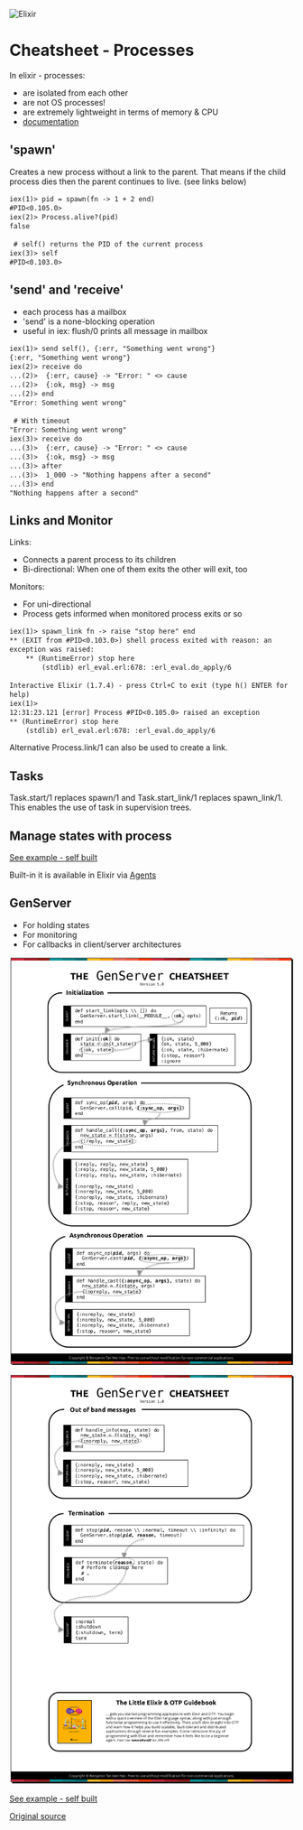 ![Elixir](https://elixir-lang.org/images/logo/logo.png)

# Cheatsheet - Processes

In elixir - processes:
- are isolated from each other
- are not OS processes!
- are extremely lightweight in terms of memory & CPU
- [documentation](https://hexdocs.pm/elixir/Process.html)

## 'spawn'

Creates a new process without a link to the parent. That means if the child process dies then the parent continues to live. (see links below)
```
iex(1)> pid = spawn(fn -> 1 + 2 end)
#PID<0.105.0>
iex(2)> Process.alive?(pid)
false

 # self() returns the PID of the current process
iex(3)> self  
#PID<0.103.0>
```

## 'send' and 'receive'

- each process has a mailbox
- 'send' is a none-blocking operation
- useful in iex: flush/0 prints all message in mailbox
```
iex(1)> send self(), {:err, "Something went wrong"}
{:err, "Something went wrong"}
iex(2)> receive do
...(2)>  {:err, cause} -> "Error: " <> cause 
...(2)>  {:ok, msg} -> msg
...(2)> end
"Error: Something went wrong"

 # With timeout
"Error: Something went wrong"
iex(3)> receive do                         
...(3)>  {:err, cause} -> "Error: " <> cause
...(3)>  {:ok, msg} -> msg                  
...(3)> after
...(3)>  1_000 -> "Nothing happens after a second"
...(3)> end
"Nothing happens after a second"
```

## Links and Monitor

Links:
- Connects a parent process to its children
- Bi-directional: When one of them exits the other will exit, too

Monitors:
 - For uni-directional
 - Process gets informed when monitored process exits or so
```
iex(1)> spawn_link fn -> raise "stop here" end
** (EXIT from #PID<0.103.0>) shell process exited with reason: an exception was raised:
    ** (RuntimeError) stop here
        (stdlib) erl_eval.erl:678: :erl_eval.do_apply/6

Interactive Elixir (1.7.4) - press Ctrl+C to exit (type h() ENTER for help)
iex(1)> 
12:31:23.121 [error] Process #PID<0.105.0> raised an exception
** (RuntimeError) stop here
    (stdlib) erl_eval.erl:678: :erl_eval.do_apply/6
```

Alternative Process.link/1 can also be used to create a link.

## Tasks

Task.start/1 replaces spawn/1 and Task.start_link/1 replaces spawn_link/1. This enables the use of task in supervision trees.

## Manage states with process

[See example - self built](./example_code/keyvalue_store.exs)

Built-in it is available in Elixir via [Agents](https://hexdocs.pm/elixir/Agent.html)

## GenServer

- For holding states
- For monitoring
- For callbacks in client/server architectures

![Cheatsheet by Benjamin Tan Wei Hao - Part 1](./img/the_genserver_cheatsheet_byBenjaminTanWeiHao_p1.png)

![Cheatsheet by Benjamin Tan Wei Hao - Part 1](./img/the_genserver_cheatsheet_byBenjaminTanWeiHao_p2.png)

[See example - self built](./example_code/postcodes.ex)

[Original source](https://github.com/benjamintanweihao/elixir-cheatsheets/)
